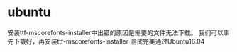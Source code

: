 # ubuntu
安装ttf-mscorefonts-installer中出错的原因是需要的文件无法下载。
我们可以事先下载好，再安装ttf-mscorefonts-installer
测试完美通过Ubuntu16.04
